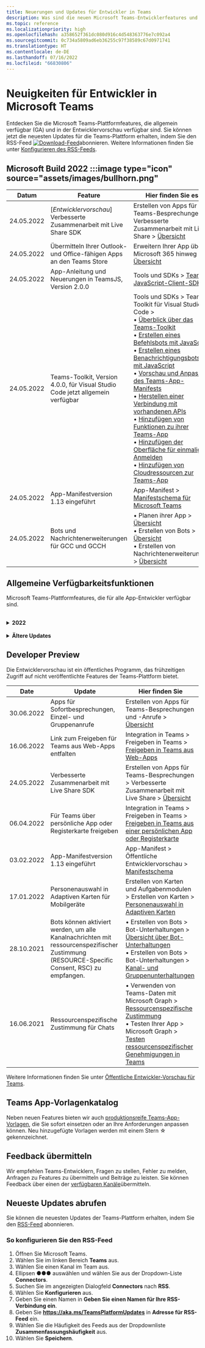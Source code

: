 ```yaml
---
title: Neuerungen und Updates für Entwickler in Teams
description: Was sind die neuen Microsoft Teams-Entwicklerfeatures und Updates für vorhandene Features.
ms.topic: reference
ms.localizationpriority: high
ms.openlocfilehash: a358652f361dc080d916c4d548363776e7c092a4
ms.sourcegitcommit: 0c734a5809ad6eb36255c97f38589c67d0971741
ms.translationtype: HT
ms.contentlocale: de-DE
ms.lasthandoff: 07/16/2022
ms.locfileid: "66830806"
---
```

# <a name="whats-new-for-developers-in-microsoft-teams"></a>Neuigkeiten für Entwickler in Microsoft Teams

Entdecken Sie die Microsoft Teams-Plattformfeatures, die allgemein verfügbar (GA) und in der Entwicklervorschau verfügbar sind. Sie können jetzt die neuesten Updates für die Teams-Plattform erhalten, indem Sie den RSS-Feed [![Download-Feed](~/assets/images/RSSfeeds.png)](https://aka.ms/TeamsPlatformUpdates)abonnieren. Weitere Informationen finden Sie unter [Konfigurieren des RSS-Feeds](#get-latest-updates).

## <a name="microsoft-build-2022-image-typeicon-sourceassetsimagesbullhornpng"></a>Microsoft Build 2022 :::image type="icon" source="assets/images/bullhorn.png"

| Datum | Feature | Hier finden Sie es |
| --- | --- | --- |
| 24.05.2022| [*Entwicklervorschau*] <br> Verbesserte Zusammenarbeit mit Live Share SDK |  Erstellen von Apps für Teams-Besprechungen > Verbesserte Zusammenarbeit mit Live Share > [Übersicht](apps-in-teams-meetings/teams-live-share-overview.md) |
|24.05.2022| Übermitteln Ihrer Outlook- und Office-fähigen Apps an den Teams Store | Erweitern Ihrer App über Microsoft 365 hinweg > [Übersicht](m365-apps/overview.md) |
|24.05.2022| App-Anleitung und Neuerungen in TeamsJS, Version 2.0.0| Tools und SDKs > [Teams JavaScript-Client-SDK](tabs/how-to/using-teams-client-sdk.md)  |
| 24.05.2022 | Teams-Toolkit, Version 4.0.0, für Visual Studio Code jetzt allgemein verfügbar | Tools und SDKs > Teams-Toolkit für Visual Studio Code > <br> • [Überblick über das Teams-Toolkit](toolkit/teams-toolkit-fundamentals.md) <br> • [Erstellen eines Befehlsbots mit JavaScript](toolkit/add-capability.md) <br> • [Erstellen eines Benachrichtigungsbots mit JavaScript](toolkit/add-capability.md) <br> • [Vorschau und Anpassen des Teams-App-Manifests](toolkit/TeamsFx-preview-and-customize-app-manifest.md) <br> • [Herstellen einer Verbindung mit vorhandenen APIs](toolkit/add-API-connection.md) <br> • [Hinzufügen von Funktionen zu ihrer Teams-App](toolkit/add-capability.md) <br> • [Hinzufügen der Oberfläche für einmaliges Anmelden](toolkit/add-single-sign-on.md) <br> • [Hinzufügen von Cloudressourcen zur Teams-App](toolkit/add-resource.md) |
| 24.05.2022 | App-Manifestversion 1.13 eingeführt | App-Manifest > [Manifestschema für Microsoft Teams](resources/schema/manifest-schema.md) |
| 24.05.2022 | Bots und Nachrichtenerweiterungen für GCC und GCCH | • Planen ihrer App > [Übersicht](concepts/app-fundamentals-overview.md#government-community-cloud) </br> • Erstellen von Bots > [Übersicht](bots/what-are-bots.md) </br> • Erstellen von Nachrichtenerweiterungen > [Übersicht](messaging-extensions/what-are-messaging-extensions.md) |

<!--
## Latest updates ![bullhorn icon](~/assets/images/bullhorn.png)

| Date | Update | Find here |
| --- | --- | --- |
|05/24/2022|Live Share SDK|  Build apps for Teams meetings > Enhanced collaboration with Live Share > [Overview](apps-in-teams-meetings/teams-live-share-overview.md) |
|05/24/2022| Submit your Outlook- and Office-enabled apps to the Teams store | Extend your app across Microsoft 365 > [Overview](m365-apps/overview.md) |
|05/24/2022| App guidance and what's new in TeamsJS version 2.0.0| Tools and SDKs > [Teams JavaScript client SDK](tabs/how-to/using-teams-client-sdk.md)  |
|05/19/2022|Bots and Message extensions in GCC and GCCH| • Plan your app > [Overview](concepts/app-fundamentals-overview.md#government-community-cloud) </br> • Build bots > [Overview](bots/what-are-bots.md) </br> • Build message extensions > [Overview](messaging-extensions/what-are-messaging-extensions.md) |
-->

## <a name="ga-features"></a>Allgemeine Verfügbarkeitsfunktionen

Microsoft Teams-Plattformfeatures, die für alle App-Entwickler verfügbar sind.

<br>

<details>
<summary><b>2022</b></summary>

| **Date** | **Update** | **Hier finden Sie** |
| -------- | --------- | ----------------|
| 08.07.2022| Updates zum Senden der Kanal-ID an Bots, die vom Benutzer während der App-Installation über Konversations- und Installationsupdateereignisse ausgewählt wurde |  Bots erstellen > Bot-Konversationen > Konversationsereignisse in Ihrem Teams-Bot > [Konversationsereignisse in Ihrem Teams-Bot](bots/how-to/conversations/subscribe-to-conversation-events.md) |
| 16.06.2022 | Aktualisierte Medienfunktionen zur Unterstützung von Desktop und Mobilgeräten| Integrieren von Gerätefunktionen > [Integrieren von Medienfunktionen](concepts/device-capabilities/media-capabilities.md)|
| 06/08/2022 | Optionales Kartenfeedback für Erfolgsmeldungen| Bots erstellen > Bot-Unterhaltungen >[Nachrichten in Bot-Unterhaltungen](~/bots/how-to/conversations/conversation-messages.md#form-completion-feedback)|
| 03.06.2022 | Das Modul „Authentifizierung hinzufügen“ zum Aktivieren von SSO für die Registerkarten-App mit neuer Struktur und neuen Prozeduren wurde aktualisiert. | Authentifizierung hinzufügen > Registerkarten > [Aktivieren von Single Sign-On in einer Registerkarten-App](tabs/how-to/authentication/tab-sso-overview.md) |
| 24.05.2022 | Weitere Tipps für eine schnelle Genehmigung zum Veröffentlichen Ihrer App in Verbindung mit einem SaaS-Angebot | Veröffentlichen im Teams Store > Übersicht > [Weitere Tipps für eine schnelle Genehmigung zum Veröffentlichen Ihrer App in Verbindung mit einem SaaS-Angebot](~/concepts/deploy-and-publish/appsource/publish.md#additional-tips-for-rapid-approval-to-publish-your-app-linked-to-a-saas-offer) |
| 24.05.2022 | Übermitteln Ihrer Outlook- und Office-fähigen Apps an den Teams Store | Erweitern Ihrer App über Microsoft 365 hinweg > [Übersicht](m365-apps/overview.md) |
| 24.05.2022 | App-Anleitung und Neuerungen in TeamsJS, Version 2.0.0| Tools und SDKs > [Teams JavaScript-Client-SDK](tabs/how-to/using-teams-client-sdk.md)  |
| 24.05.2022 | Teams-Toolkit, Version 4.0.0, für Visual Studio Code jetzt allgemein verfügbar | Tools und SDKs > Teams-Toolkit für Visual Studio Code > <br> • [Überblick über das Teams-Toolkit](toolkit/teams-toolkit-fundamentals.md) <br> • [Erstellen eines Befehlsbots mit JavaScript](toolkit/add-capability.md) <br> • [Erstellen eines Benachrichtigungsbots mit JavaScript](toolkit/add-capability.md) <br> • [Vorschau und Anpassen des Teams-App-Manifests](toolkit/TeamsFx-preview-and-customize-app-manifest.md) <br> • [Herstellen einer Verbindung mit vorhandenen APIs](toolkit/add-API-connection.md) <br> • [Hinzufügen von Funktionen zu ihrer Teams-App](toolkit/add-capability.md) <br> • [Hinzufügen der Oberfläche für einmaliges Anmelden](toolkit/add-single-sign-on.md) <br> • [Hinzufügen von Cloudressourcen zur Teams-App](toolkit/add-resource.md) |
| 24.05.2022 | App-Manifestversion 1.13 eingeführt | App-Manifest > [Manifestschema für Microsoft Teams](resources/schema/manifest-schema.md) |
| 24.05.2022|Bots und Nachrichtenerweiterungen für GCC und GCCH| • Planen ihrer App > [Übersicht](concepts/app-fundamentals-overview.md#government-community-cloud) </br> • Erstellen von Bots > [Übersicht](bots/what-are-bots.md) </br> • Erstellen von Nachrichtenerweiterungen > [Übersicht](messaging-extensions/what-are-messaging-extensions.md) |
|26.04.2022|Deinstallationsverhalten für eine persönliche App mit Bot | Erstellen von Bots > Bot-Unterhaltungen > [Verhaltensaktualisierungen in persönlichen Apps mit Bots deinstallieren](bots/how-to/conversations/subscribe-to-conversation-events.md#uninstall-behavior-for-personal-app-with-bot)|
| 22.04.2022 | Testvorschau für monetarisierte Apps | Monetarisieren Ihrer App > [Testvorschau für monetarisierte Apps](concepts/deploy-and-publish/appsource/prepare/test-preview-for-monetized-apps.md)
| 22.04.2022 | In-App-Kaufablauf für die Monetarisierung von Apps | Monetarisieren Ihrer App > [In-App-Käufe](concepts/deploy-and-publish/appsource/prepare/in-app-purchase-flow.md)
| 28.04.2022 | Häufige Gründe für App-Überprüfungsfehler | Verteilen Ihrer App > Veröffentlichen im Teams Store > [Häufige Gründe für Fehler bei der App-Überprüfung](concepts/deploy-and-publish/appsource/common-reasons-for-app-validation-failure.md)|
| 20.04.2022 |  Einrichten von CI/CD-Pipelines | Tools und SDKs > Teams Toolkit für Visual Studio Code > [Einrichten von CI/CD-Pipelines](toolkit/use-CICD-template.md)|
| 19.04.2022 | Hochladen Ihrer App in Microsoft Teams | Verteilen Ihrer App > [Hochladen Ihrer App](concepts/deploy-and-publish/apps-upload.md)|
| 01.04.2022 | Schritt-für-Schritt-Anleitung für die Erstellung von Teams-Unterhaltungs-Bots eingeführt| Erstellen von Bots > Bot-Unterhaltungen > Kanal- und Gruppenunterhaltungen > [Schrittweise Anleitung zum Erstellen von Teams Unterhaltungs-Bots](sbs-teams-conversation-bot.yml) |
| 30.03.2022 | Das Modul „Erste Schritte mit der Blazor-App mithilfe von Registerkarten und Bots“ wurde aktualisiert|  Erste Schritte > [Erstellen Ihrer ersten App mit Blazor](sbs-gs-blazorupdate.yml)|
|30.03.2022|Geräteberechtigungen für den Browser | Integrieren der Gerätefunktionen > [Geräteberechtigungen für den Browser](concepts/device-capabilities/browser-device-permissions.md) |
| 29.03.2022 |Integration der Personenauswahl | Integrieren in Teams > [Integrieren der Personenauswahl](concepts/device-capabilities/people-picker-capability.md)
| 23.03.2022 | Schritt-für-Schritt-Anleitung zum Entfalten von Links in Teams mithilfe des Bots wurde eingeführt | Nachrichtenerweiterungen erstellen > Linkentfaltung hinzufügen > [Links in Teams mit Bot entfalten](sbs-botbuilder-linkunfurling.yml)|  
| 22.03.2022 | Informationen zum Debugprozess hinzugefügt| • Tools und SDKs> Teams Toolkit für Visual Studio Code > [Lokales Debuggen Ihrer Teams-App](toolkit/debug-local.md) </br> • Tools und SDKs> Teams Toolkit für Visual Studio Code > [Debug-Hintergrundprozess](toolkit/debug-background-process.md)|
| 14.03.2022 | Schritt-für-Schritt-Anleitung zum Erstellen und Testen eines Connectors in Microsoft Teams wurde eingeführt | Erstellen von Webhooks und Connectors > Erstellen von Office 365-Connectors > [Erstellen von Teams-Connectors](sbs-teams-connectors.yml)|
| 10.03.2022 | Informationen zu Moodle LMS und Microsoft 365-Plug-Ins hinzugefügt | Integrieren mit Teams > Moodle LMS >[ Moodle Lernmanagementsystem](resources/moodle-overview.md)|  
| 03.03.2022 | So fügen Sie die Authentifizierung mithilfe eines externen OAuth-Anbieters hinzu.| Authentifizierung hinzufügen > Registerkarten > [Verwenden externer OAuth-Anbieter](tabs/how-to/authentication/auth-oauth-provider.md) |
| 25.02.2022 | Schrittweise Anleitung zum Aufrufen von Aufgabenmodulen in Teams eingeführt| Erstellen von Karten und Aufgabenmodulen > Erstellen von Aufgabenmodulen > Verwenden von Aufgabenmodulen aus Bots > [Aufrufen des Aufgabenmoduls von Teams](sbs-botbuilder-taskmodule.yml)|
| 24.02.2022| Schrittweise Anleitung zum Erstellen einer aktionsbasierten Nachrichtenerweiterung eingeführt | Nachrichtenerweiterungen erstellen > Aktionsbefehle > Aktionsbefehle definieren > [Aktionsbasierte Nachrichtenerweiterung erstellen](sbs-meetingextension-action.yml)|
| 24.02.2022 | Schrittweise Anleitung zum Erstellen einer suchbasierten Nachrichtenerweiterung eingeführt | Erstellen von Nachrichtenerweiterungen > Suchbefehle > Definieren von Suchbefehlen > [Erstellen einer suchbasierten Nachrichtenerweiterung](sbs-messagingextension-searchcommand.yml)|
| 24.02.2022 | Schrittweise Anleitung zum Erstellen ausgehender Webhooks eingeführt | Erstellen von Webhooks und Connectors > Erstellen ausgehender Webhooks > [Erstellen ausgehender Webhooks](sbs-outgoing-webhooks.yml)|
| 23.02.2022 |Bewertungsparameter für Microsoft Teams-Store| Vermarkten Ihrer App > Veröffentlichen im Teams Store > [Bewertungsparameter für Microsoft Teams Store](concepts/deploy-and-publish/appsource/post-publish/teams-store-ranking-parameters.md)|
| 18.02.2022 | Ein umfangreiches Glossar für die Microsoft Teams-Entwicklerdokumentation wurde eingeführt, damit Sie die Definition eines Begriffs schnell finden können. | [Glossar](~/get-started/glossary.md) |
| 18.02.2022 | Aktualisierung des Übersichtsmoduls für die Zuordnung der Teams-App zu den Unternehmenszielen, der Benutzergeschichte und der Erkundung der Funktionen der Teams-App | [Übersicht > Passende Teams-App](overview.md) |
| 18.02.2022 | Das Modul „App-Grundlagen“ wurde aktualisiert, um Ihre App so zu planen, dass sie die Zuordnung von Anwendungsfällen zu Teams-Features und eine Checkliste für die App-Planung enthält. | [Planen ihrer App > Übersicht](~/concepts/app-fundamentals-overview.md) |
| 17.02.2022 | Was ist zu erwarten, nachdem Sie Ihre App eingereicht haben?| Verteilen Ihrer App > Im Teams-Store veröffentlichen > [Übersicht](concepts/deploy-and-publish/appsource/publish.md) |
| 15.02.2022 | Schritt-für-Schritt-Anleitung zum Hochladen von Dateien zu Teams aus einem Bot eingeführt | Erstellen von Bots > Senden und Empfangen von Dateien > [Schritt-für-Schritt-Anleitung zum Hochladen von Dateien zu Teams aus einem Bot](sbs-file-handling-in-bot.yml) |
| 11.02.2022 | Freigegebenes Besprechungsfreigabefenster| • Erstellen von Apps für Teams-Besprechungen > [Freigegebene Besprechungsbühne](apps-in-teams-meetings/enable-and-configure-your-app-for-teams-meetings.md#shared-meeting-stage) </br> • Erstellen von Apps für Teams-Besprechungen > [API-Referenzen für Besprechungs-Apps](apps-in-teams-meetings/API-references.md) </br> • App-Manifest > Öffentliche Entwickler-Vorschau > [Manifest-Schema für die Entwickler-Vorschau](resources/schema/manifest-schema-dev-preview.md)|
| 08.02.2022 | Schritt-für-Schritt-Anleitung für die Erstellung eines Anruf- und Besprechungsbots eingeführt| Bots erstellen > Anruf- und Besprechungsbots > Registrieren von Anruf- und Besprechungsbots > [Schrittweise Anleitung zum Erstellen eines Anruf- und Besprechungsbots](sbs-calling-and-meeting.yml) |
| 02.02.2022 | App-Manifestversion 1.12 eingeführt | App-Manifest > [App-Manifestschema](resources/schema/manifest-schema.md) |
| 25.01.2022 | API zum Senden von Beschriftungen in Echtzeit | Erstellen von Apps für Teams-Besprechungen > API-Referenzen für Besprechungs-Apps> [API-Referenzen für Besprechungs-Apps](apps-in-teams-meetings/API-references.md#send-real-time-captions-api)|
| 19.01.2022 | Rückmeldung zum Ausfüllen von Formularen mit adaptiven Karten | Erstellen von Bots > Bot-Unterhaltungen > Nachrichten in Bot-Unterhaltungen > [Feedback zum Ausfüllen von Formularen](bots/how-to/conversations/conversation-messages.md#form-completion-feedback)|
| 17.01.2022 | Personenauswahl in adaptiven Karten für Desktop | Erstellen von Karten und Aufgabenmodulen > Erstellen von Karten > [Personenauswahl in Adaptiven Karten](task-modules-and-cards/cards/people-picker.md)|

</details>

<br>

<details>
<summary><b>Ältere Updates</b></summary>
<br>
Informieren Sie sich über Updates aus den vorherigen GA-Versionen, die hier aufgeführt sind.
<br><br>

<details>
<summary><b>2021</b></summary>

| **Date** | **Update** | **Hier finden Sie** |
| -------- | --------- | ----------------|
|24.12.2021| Schrittweise Anleitung zum Erteilen von Berechtigungen für Registerkartengeräte eingeführt | App-Grundlagen > Gerätefunktionen > [Schritt-für-Schritt-Anleitung zum Erteilen von Berechtigungen für Registerkartengeräte](sbs-tab-device-permissions.yml) |
|23.12.2021| Schritt-für-Schritt-Anleitung für die Erstellung von Registerkarten mit adaptiven Karten eingeführt| Hinzufügen von Authentifizierung > Registerkarten > Verwenden der SSO-Authentifizierung > [Schritt-für-Schritt-Anleitung zum Erstellen von Registerkarten mit adaptiven Karten](sbs-tab-with-adaptive-cards.yml) |
|21.12.2021 | Die „Erste Schritte“-Module für JavaScript, C# und Node.js für Teams-Toolkit 3.0.0 wurden aktualisiert | • Erste Schritte > [Erstellen Ihrer ersten App mit JavaScript](sbs-gs-javascript.yml) <br> • Erste Schritte > [Erstellen Ihrer ersten App mit C# oder .NET](sbs-gs-csharp.yml) <br> • Erste Schritte> [Erstellen Ihrer ersten App mit Node.js](sbs-gs-nodejs.yml) |
|20.12.2021| Schrittweise Anleitung für Registerkarten und Nachrichtenerweiterungen mit einmaligem Anmelden (Single Sign-On, SSO) eingeführt | Hinzufügen von Authentifizierung > Registerkarten > Verwenden der SSO-Authentifizierung > [Schrittweise Anleitung mit SSO für Registerkarten und Nachrichtenerweiterungen](sbs-tabs-and-messaging-extensions-with-SSO.yml)|
|20.12.2021| Schrittweise Anleitung zum Erstellen einer Besprechungsinhaltsblase eingeführt | Apps für Teams-Meetings erstellen > Apps für Meetings aktivieren und konfigurieren > [Schritt-für-Schritt-Anleitung zum Erstellen von Meeting-Inhaltsblasen](sbs-meeting-content-bubble.yml) |
|09.12.2021| Schritt-für-Schritt-Anleitung zur Bühnenansicht der Besprechung eingeführt | Erstellen von Apps für Teams-Besprechungen > Aktivieren und Konfigurieren von Apps für Besprechungen > [Schritt-für-Schritt-Anleitung zum Erstellen von Meeting-Phasenansichten](sbs-meetings-stage-view.yml)|
|13.12.2021 | Richtlinien für mit dem SaaS-Angebot verknüpfte App eingeführt | Vermarkten Ihrer App > Veröffentlichen Sie sie im Teams Store > Prüfen Sie die Richtlinien zur Store-Validierung > [Richtlinien für Apps, die mit einem SaaS-Angebot verknüpft sind](concepts/deploy-and-publish/appsource/prepare/teams-store-validation-guidelines.md#apps-linked-to-saas-offer)|
|09.12.2021| Schrittweise Anleitung zum Erstellen eines Besprechungs-Sidepanels eingeführt | Erstellen von Apps für Teams-Besprechungen > Aktivieren und Konfigurieren von Apps für Besprechungen > [Schritt-für-Schritt-Anleitung zum Erstellen von Besprechungs-Sidepanels in Teams](sbs-meetings-sidepanel.yml)|
|01.12.2021 | Neues Store-Symbol eingeführt. | • Entwerfen Sie Ihre App > App-Funktionen > [Entwerfen Ihrer persönlichen App für Microsoft Teams](concepts/design/personal-apps.md)</br> • Entwerfen Sie Ihre App > UI-Komponenten > [Entwerfen Ihrer Microsoft Teams-App mit erweiterten UI-Komponenten](concepts/design/design-teams-app-advanced-ui-components.md) |
|24.11.2021| Schritt-für-Schritt-Anleitung zum Generieren von Besprechungstoken eingeführt | Apps für Teams-Meetings erstellen > Apps für Meetings aktivieren und konfigurieren > [Schritt-für-Schritt-Anleitung zum Erstellen von Meeting-Token in Teams](sbs-meeting-token-generator.yml)|
|17.11.2021| Richtlinien zur Überprüfung des Microsoft Teams-Stores aktualisiert|[Richtlinien für die Store-Validierung](~/concepts/deploy-and-publish/appsource/prepare/teams-store-validation-guidelines.md)|
|17.11.2021| Statische und dynamische Typeahead-Suche für Desktop- und mobile Benutzer | • Erstellen von Karten und Aufgabenmodulen > Erstellen von Karten > [Vorausschauende Suche in adaptiven Karten](task-modules-and-cards/cards/dynamic-search.md) </br> • Karten und Aufgabenmodule erstellen > Karten erstellen > Übersicht > [Vorausschauende Suche in adaptiven Karten](task-modules-and-cards/what-are-cards.md#type-ahead-search-in-adaptive-cards) </br> • Erstellen von Karten und Aufgabenmodulen > Übersicht > [Karten und Aufgabenmodule](task-modules-and-cards/cards-and-task-modules.md)|
|13.11.2021| Bots können aktiviert werden, um alle Kanalnachrichten mit ressourcenspezifischer Zustimmung (RESOURCE-Specific Consent, RSC) zu empfangen. | • Erstellen von Bots > Bot-Unterhaltungen > Nachrichten in Bot-Unterhaltungen > [Empfangen aller Kanalnachrichten mit RSC](~/bots/how-to/conversations/channel-messages-with-rsc.md) </br> • Erstellen von Bots > Bot-Unterhaltungen > [Übersicht über Bot-Unterhaltungen](~/bots/how-to/conversations/conversation-basics.md) </br> • Erstellen von Bots > Bot-Unterhaltungen > [Kanal- und Gruppenunterhaltungen](~/bots/how-to/conversations/channel-and-group-conversations.md) |
|28.10.2021| Monetarisieren Ihrer Teams-App mit einem transaktionsfähigen SaaS-Angebot | Vermarkten Ihrer App > Veröffentlichen im Teams Store > [Hinzufügen eines SaaS-Angebots in Ihrer Teams-App](~/concepts/deploy-and-publish/appsource/prepare/include-saas-offer.md) |
|25.10.2021| Aktualisiertes Modul „Erste Schritte“ für die Microsoft Teams-Entwicklerdokumentation mit neuer Struktur und neuen Verfahren in einer schrittweisen Anleitung | Erste Schritte > [Starten Sie mit Ihrer ersten Teams-App](get-started/get-started-overview.md) |
|20.10.2021| Die Besprechungsbühne ist jetzt allgemein verfügbar | Erstellen von Apps für Teams-Besprechungen > [Aktivieren und Konfigurieren Ihrer Apps für Teams-Besprechungen](apps-in-teams-meetings/enable-and-configure-your-app-for-teams-meetings.md) |
|20.10.2021| Besprechungsdetails-API und Teams-Besprechungsereignisse in Echtzeit | Erstellen von Apps für Teams-Besprechungen > [Laden der API zum Abrufen von Besprechungsdetails](apps-in-teams-meetings/API-references.md#get-meeting-details-api) |
|18.10.2021| Registerkartenlink entfalten und Bühnenansicht | Erstellen von Registerkarten > [Registerkartenlink aufklappen und Phasenansicht](tabs/tabs-link-unfurling.md) |
|08.10.2021| Neue Best Practices für die Gestaltung Adaptiver Karten | Entwerfen Ihrer App > UI-Komponenten > [Entwerfen von adaptiven Karten für Ihre Teams-App](task-modules-and-cards/cards/design-effective-cards.md) |
|05.10.2021| Teams-App ausblenden, bis der Administrator das Anzeigen der App zulässt | Entwerfen Ihrer App > [Teams-App ausblenden, bis der Administrator sie genehmigt](concepts/design/enable-app-customization.md#hide-teams-app-until-admin-approves) |
|05.10.2021| Planen Sie Ihre Apps für Teams-Mobilgeräte | App-Grundlagen > [Planen interaktiver Registerkarten für Teams Mobile](concepts/design/plan-responsive-tabs-for-teams-mobile.md) |
|04.10.2021| Neues Entwicklerportal für Teams für die Verwaltung Ihrer Teams-Apps eingeführt | Tools und SDK > [Entwicklerportal für Teams](concepts/build-and-test/teams-developer-portal.md) |
|21.09.2021|Teams unterstützt die Azure AD-Objekt-ID und den UPN in Benutzernennungen für Bots und eingehende Webhooks. | • Erstellen von Karten und Aufgabenmodulen > Erstellen von Karten > [Azure AD-Objekt-ID und UPN in Benutzernennung](task-modules-and-cards/what-are-cards.md#support-for-azure-ad-object-id-and-upn-in-user-mention) </br> • Erstellen von Karten und Aufgabenmodulen > Erstellen von Karten > [Karten – Übersicht](task-modules-and-cards/cards/cards-format.md#format-cards-with-markdown) |
|16.08.2021| Unterstützung für die Eingabeüberprüfung für Adaptive Karten (v1.3 für alle Funktionen) und Universelle Aktionen (v1.4 für vom Bot gesendete Karten) | • Adaptive Karten > Autorenkarten > [Eingabeüberprüfung](/adaptive-cards/authoring-cards/input-validation)</br> • Erstellen von Karten und Aufgabenmodulen > Erstellen von Karten > Universelle Aktionen für adaptive Karten > [Universelle Aktionen für Adaptive Karten v1.4](task-modules-and-cards/cards/universal-actions-for-adaptive-cards/overview.md) |
|30.08.2021| Die Funktion für benutzerdefinierte Together-Modus-Szenen fasst die Teilnehmer zu einer einzigen virtuellen Szene zusammen und platziert ihre Videostreams auf vorher festgelegte Plätze. | Erstellen von Apps für Teams-Besprechungen > [Szenen im benutzerdefinierten Zusammen-Modus](~/apps-in-teams-meetings/teams-together-mode.md) |
|25.08.2021| Schritt-für-Schritt-Anleitung für die Erstellung eines Teams-Bots mit Single Sign-On (SSO) eingeführt | Hinzufügen der Authentifizierung > Bots > [Schrittweise Anleitung zum Erstellen eines Teams-Bots mit SSO](sbs-bots-with-sso.yml) |
|19.08.2021| Aktualisierungsereignis für die Installation, das empfangen wird, wenn Sie einen Bot in einem Unterhaltungsthread installieren. | Erstellen von Bots > Bot-Unterhaltungen > [Ereignis Installations-Update](bots/how-to/conversations/subscribe-to-conversation-events.md#installation-update-event) |
|12.08.2021|Erstellen von Registerkarten mit adaptiven Karten| Erstellen von Registerkarten > [Registerkarten mit Adaptiven Karten erstellen](tabs/how-to/build-adaptive-card-tabs.md) |
|04.08.2021|Registerkarten haben keine Ränder mehr, die ihre Erfahrungen umgeben. | Registerkarten erstellen > [Entfernen von Registerkartenrändern](resources/removing-tab-margins.md) |
|08.07.2021|Teams Mobile bietet Unterstützung für Apps in Meetings. | Erstellen von Apps für Teams-Besprechungen > [Erweiterbarkeit von Besprechungs-Apps](apps-in-teams-meetings/meeting-app-extensibility.md) |
|28.06.2021|Integration der Personenauswahlfunktion | Integrieren in Teams > [Integrieren der Personenauswahl-Funktion](concepts/device-capabilities/people-picker-capability.md) |  
|25.06.2021| Schrittweise Anleitung zum Senden proaktiver Nachrichten eingeführt | Erstellen von Bots > Bot-Unterhaltung > Proaktive Nachrichten > [Schrittweise Anleitung zum Senden proaktiver Nachrichten](sbs-send-proactive.yml) |
|09.06.2021| Bühnenansicht für Bilder in adaptiven Karten mit `allowExpand`-Attribut | Erstellen von Karten und Aufgabenmodulen > Erstellen von Karten > [Phasenansicht für Bilder in Adaptiven Karten](task-modules-and-cards/cards/cards-format.md#stage-view-for-images-in-adaptive-cards) |
|31.05.2021| Registerkarten für Unterhaltungen | Erstellen von Registerkarten > [Starten und Fortsetzen von Unterhaltungen zu Inhalten in Ihren Registerkarten](~/tabs/how-to/conversational-tabs.md) |
|24.05.2021| Aktualisierte Richtlinien für den Entwurf von Teams-Apps mit mobilen Mustern | Entwerfen Ihrer App > [Entwerfen Ihrer Teams-App](~/concepts/design/design-teams-app-overview.md) |
|13.05.2021| Informationen zu mConnect und Skooler wurden hinzugefügt | Integrieren mit Teams > Moodle LMS >[ Moodle Lernmanagementsystem](resources/moodle-overview.md)|
|10.05.2021| App-Manifest v1.10 wurde veröffentlicht | App-Manifest > [Manifest-Schema](resources/schema/manifest-schema.md) |
|10.05.2021| Neue App-Anpassungsfunktion | Entwerfen Sie Ihre App > [Ermöglichen Sie Organisationen, Ihre App anzupassen](concepts/design/enable-app-customization.md) |
|07.05.2021| Deep-Links für Audio- und Videoanrufe im Chat. | Integration in Teams > [Deep-Links](concepts/build-and-test/deep-links.md#navigate-to-an-audio-or-audio-video-call) |
|30.04.2021|Neue Anleitung zum Veröffentlichen von Apps im Teams-Store | • Veröffentlichen im Teams Store > [Veröffentlichen Ihrer App im Teams Store](concepts/deploy-and-publish/appsource/publish.md)</br> • Veröffentlichen im Teams Store > [Richtlinien zur Überprüfung des Teams-Shops](concepts/deploy-and-publish/appsource/prepare/teams-store-validation-guidelines.md) |
|29.04.2021 | Unterstützung für universelle Aktionen für adaptive Karten v1.4. | Erstellung von Karten und Aufgabenmodul > Erstellen von Karten > Universelle Aktionen für Adaptive Karten > [Universelle Aktionen für Adaptive Karten](task-modules-and-cards/cards/universal-actions-for-adaptive-cards/overview.md) |
|29.04.2021 | Benutzerspezifische Ansichten | Erstellung von Karten und Aufgabenmodulen > Erstellen von Karten > Universelle Aktionen für Adaptive Karten > [Benutzerspezifische Ansichten](task-modules-and-cards/cards/universal-actions-for-adaptive-cards/User-Specific-Views.md) |
|29.04.2021 | Sequenzielle Workflows | Erstellen von Karten und Aufgabenmodulen > Erstellen von Karten > Universelle Aktionen für Adaptive Karten > [Sequenzielle Workflows](task-modules-and-cards/cards/universal-actions-for-adaptive-cards/Sequential-Workflows.md) |
|29.04.2021 | Aktuelle Karten | Erstellen von Karten und Aufgabenmodulen > Erstellen von Karten > Universelle Aktionen für Adaptive Karten > [Aktuelle Karten](task-modules-and-cards/cards/universal-actions-for-adaptive-cards/Up-To-Date-Views.md) |
|08.04.2021| App-Anpassungsfunktion | • Entwerfen Ihrer Apps > [Übersicht über die Teams-App entwerfen](concepts/design/enable-app-customization.md)</br> • Tools und SDKs > [Entwicklerportal](concepts/build-and-test/teams-developer-portal.md) </br> • App-Manifest > Public Developer Preview > [Manifest-Schema](resources/schema/manifest-schema-dev-preview.md) |
|18.03.2021| Hinweis: Aktualisieren Sie auf Version 4.10 oder höher des Bot Framework SDK, da wir mit der Einstellung von`TeamsInfo.getMembers` und`TeamsInfo.GetMembersAsync` begonnen haben. | Erstellen von Bots > [Bot-API-Änderungen für Team-/Chatmitglieder](resources/team-chat-member-api-changes.md) |
|05.03.2021|Standardinstallationsbereich und Gruppenfunktion | Vermarkten Ihrer App > [Standard-Installationsbereich und Gruppenfunktion](concepts/deploy-and-publish/add-default-install-scope.md) |
|05.03.2021|Neuanordnen persönlicher App-Registerkarten | Erstellen von Registerkarten > [Neuanordnen der Registerkarte „Chat“ in persönlichen Apps](tabs/how-to/create-personal-tab.md#reorder-static-personal-tabs) |
|04.03.2021|Maskieren von Information in adaptiven Karten | Erstellen von Karten und Aufgabenmodulen > Erstellen von Karten > [Information ausblenden in Adaptiven Karten](task-modules-and-cards/cards/cards-format.md#information-masking-in-adaptive-cards) |
|19.02.2021|Standortfunktionen hinzugefügt. <br/> Informationen zu Standortfunktionen werden in den Dateien für die Übersicht der Gerätefunktionen, die nativen Geräteberechtigungen, dem Integrieren von Medienfunktionen und den Funktionen für QR- oder Barcode-Scanner hinzugefügt | • App-Grundlagen > Gerätefunktionen > [Übersicht](concepts/device-capabilities/device-capabilities-overview.md) </br> • App-Grundlagen > Gerätefunktionen > [Anfordern von Geräteberechtigungen](concepts/device-capabilities/native-device-permissions.md) </br> • App-Grundlagen > Gerätefunktionen > [Integrieren von Medienfunktionen](concepts/device-capabilities/media-capabilities.md) </br> • App-Grundlagen > Gerätefunktionen > [Integrieren von QR- oder Barcode-Scannerfunktionen](concepts/device-capabilities/qr-barcode-scanner-capability.md) </br> • App-Grundlagen > Gerätefunktionen > [Integrieren von Standortfunktionen](concepts/device-capabilities/location-capability.md) |
|18.02.2021|QR- oder Barcode-Scannerfunktion hinzugefügt. <br/> Die Informationen zu Funktionen der QR- oder Barcode-Scanner werden in den Dateien für die Übersicht der Gerätefunktionen, die nativen Geräteberechtigungen und zum Integrieren von Medienfunktionen hinzugefügt | • App-Grundlagen > Gerätefunktionen > [Übersicht](concepts/device-capabilities/device-capabilities-overview.md) </br> • App-Grundlagen > Gerätefunktionen > [Anfordern von Geräteberechtigungen](concepts/device-capabilities/native-device-permissions.md) </br> • App-Grundlagen > Gerätefunktionen > [Integrieren von Medienfunktionen](concepts/device-capabilities/media-capabilities.md) </br> • App-Grundlagen > Gerätefunktionen > [Integrieren von QR- oder Barcode-Scannerfunktionen](concepts/device-capabilities/qr-barcode-scanner-capability.md) |
|09.02.2021|Übersicht über die hinzugefügten Gerätefunktionen. <br/> Die Informationen zur Mikrofonfunktion werden in den Dateien für die nativen Geräteberechtigungen und zum Integrieren von Medienfunktionen hinzugefügt. |• App-Grundlagen > Gerätefunktionen > [Übersicht](concepts/device-capabilities/device-capabilities-overview.md) </br> App-Grundlagen > • Gerätefunktionen > [Anfordern von Geräteberechtigungen](concepts/device-capabilities/native-device-permissions.md) </br> • App-Grundlagen > Gerätefunktionen > [Integrieren von Medienfunktionen](concepts/device-capabilities/media-capabilities.md)|

<br>

</details>

<br>

<details>
<summary><b>2020</b></summary>

| **Date** | **Update** | **Hier finden Sie** |
| -------- | --------- | ------------------ |
|30.11.2020|Integration der Identitätsplattform mit Teams-Toolkit und Visual Studio Code für Registerkarten |[SSO-Authentifizierung mit Teams Toolkit und Visual Studio Code für Registerkarten](toolkit/visual-studio-code-tab-sso.md)|
|16.11.2020|Das Teams App-Manifest wurde auf Version 1.8 aktualisiert.|[Referenz: Manifestschema für Microsoft Teams](resources/schema/manifest-schema.md)|
|10.11.2020|Entwurfsanleitungen für Teams-Bots |[Bot-Entwurfsrichtlinien](bots/design/bots.md)|
|30.09.2020|Das Senden und Empfangen von Dateien mit Bots auf mobilen Geräten wird jetzt unterstützt. |[Senden und Empfangen von Dateien über Ihren Bot](resources/bot-v3/bots-files.md)|
|22.09.2020|Neue Informationen für den Einstieg in die Entwicklung mit Teams |[Erstellen Ihrer ersten Teams App– Übersicht](build-your-first-app/build-first-app-overview.md)|
|18.09.2020|Unterstützung für „In Besprechung“-Teams-Apps (Versionsvorschau) |[Apps in Teams-Besprechungen](apps-in-teams-meetings/teams-apps-in-meetings.md)|
|19.08.2020|Importieren Sie Teams-Nachrichten mit Microsoft Graph |[Plattform-Nachrichten von Drittanbietern mithilfe von Microsoft Graph in Teams importieren](graph-api/import-messages/import-external-messages-to-teams.md)
|12.08.2020 |Die Unterstützung adaptiver Karten in eingehenden Webhooks wurde in „allgemeine Verfügbarkeit“ verschoben |[Senden von adaptiven Karten mithilfe eines eingehenden Webhooks](~/webhooks-and-connectors/how-to/connectors-using.md#send-adaptive-cards-using-an-incoming-webhook) |
|10.08.2020|Erste Schritte beim Erstellen von Teams-Apps mit dem Visual Studio-Toolkit |[Erstellen von Apps mit dem Microsoft Teams Toolkit und Visual Studio Code](toolkit/visual-studio-overview.md) |
|06.08.2020|Unterstützung für die Registerkarten-SSO-Authentifizierung |[Entwickeln einer Microsoft Teams-Registerkarte für einmaliges Anmelden](tabs/how-to/authentication/tab-sso-overview.md) |
|27.07.2020 | Proaktive Graph-Bots und -Nachrichten (Public Preview) |[Aktivieren der proaktiven Botinstallation und des proaktiven Messagings in Teams mit Microsoft Graph](graph-api/proactive-bots-and-messages/graph-proactive-bots-and-messages.md)|
|22.07.2020 |Funktionsupdates für mobile Geräte |[Anfordern von Geräteberechtigungen für Ihre Microsoft Teams-Registerkarte](concepts/device-capabilities/native-device-permissions.md) |
|20.07.2020|Teams App-Überprüfungstool für AppSource-Einreichungen |[Teams App-Überprüfungstool](concepts/deploy-and-publish/appsource/prepare/submission-checklist.md)
|15.07.2020|Erstellen eines virtuellen Assistenten für Teams |[Virtual Assistant für Microsoft Teams](samples/virtual-assistant.md)|
|14.07.2020|Anzeigen der Dokumentation eines nativen Ladeindikators |[Anzeigen eines systemeigenen Ladeindikators](tabs/how-to/create-tab-pages/content-page.md#show-a-native-loading-indicator)
|01.07.2020|Erste Schritte beim Erstellen von Teams-Apps mit dem Visual Studio Code-Toolkit |[Erstellen von Apps mit dem Microsoft Teams Toolkit und Visual Studio Code](toolkit/visual-studio-code-overview.md) |
|01.07.2020|Single Sign-On für Registerkarten – allgemeine Verfügbarkeit für Teams Web- und Desktop-Clients |[Single Sign-On (SSO)](tabs/how-to/authentication/tab-sso-overview.md)|
|05.06.2020| Das Manifestschema wurde auf Version 1.7 aktualisiert.| [Referenz: Manifestschema für Microsoft Teams](resources/schema/manifest-schema.md)|
|18.05.2020|Integrieren von Power Virtual Agents in Teams |[Integrieren eines Power Virtual Agents-Chatbots in Microsoft Teams](bots/how-to/add-power-virtual-agents-bot-to-teams.md)|
|01.04.2020|Integrieren von WFM-Systemen mit dem Schichten-Connector für Teams |[Microsoft Teams verschiebt WFM-Connectors](samples/shifts-wfm-connectors.md)
|24.03.2020 | Unterstützung für das Abrufen eines einzelnen Mitglieds einer Unterhaltung und zusätzliche Unterstützung für das Abrufen von ausgelagerten Mitgliedern hinzugefügt | [Teams-Kontext für Ihren Bot erhalten](~/bots/how-to/get-teams-context.md) |

<br>

</details>

<br>

<details>
  
<summary><b>2019</b></summary>

| **Date** | **Update** | **Hier finden Sie** |
| -------- | --------- | ------------------ |
| 26.12.2019 | Der `replyToId`Parameter in Payloads, die an einen Bot gesendet werden, wird nicht mehr verschlüsselt, sodass Sie diesen Wert verwenden können, um Deeplinks zu diesen Nachrichten zu erstellen. Nachrichten-Payloads enthalten die verschlüsselten Werte im Parameter`legacy.replyToId`.  |
| 05.11.2019 | Einmaliges Anmelden mit dem Teams JavaScript-SDK. | [Einmaliges Anmelden](tabs/how-to/authentication/tab-sso-overview.md) |
| 31.10.2019 | Die Dokumentation zu Konversationsbots und Nachrichtenerweiterungen wurde aktualisiert, um das 4.6 Bot Framework SDK zu berücksichtigen. Die Dokumentation für das v3 SDK ist im Abschnitt „Ressourcen“ verfügbar. | Die gesamte Dokumentation zu Bots und Nachrichtenerweiterungen |
| 31.10.2019 | Neue Dokumentationsstruktur und Überarbeitung wichtiger Artikel. Bitte melden Sie alle toten Links oder 404's, indem Sie ein GitHub-Problem erstellen. | Alle! |
| 13.09.2019 | Der Anforderungsbot wird über die aktionsbasierte Nachrichtenerweiterung installiert. | [Initiieren von Aktionen mit Nachrichtenerweiterungen](resources/messaging-extension-v3/create-extensions.md#request-to-install-your-conversational-bot)
| 28.08.2019 | Unterstützung für private Kanäle auf Registerkarten und Connectors. | [Kontext für Ihre Registerkarte erhalten](tabs/how-to/access-teams-context.md#retrieve-context-in-private-channels) |
| 20.06.2019 | Freigeben einer externen Website von einer externen Website in einem Teams-Kanal. | [Für Teams freigeben](concepts/build-and-test/share-to-teams-overview.md). |
| 25.05.2019 | Antworten sie mit einer Bot-Nachricht aus dem Aufgabenmodul. | [Antworten mit Bot-Nachrichten vom Aufgabenmodul](resources/messaging-extension-v3/create-extensions.md#respond-with-an-adaptive-card-message-sent-from-a-bot) |
| 25.05.2019 | Bots in Gruppenchats. | [Interagieren mit einem Bot im Gruppenchat oder Kanal](~/concepts/bots/bot-conversations/bots-conv-channel.md) |
| 20.05.2019 | Lokalisierung von App-Manifesten. | [App-Lokalisierung](~/publishing/apps-localization.md) |
| 20.05.2019 | Nachrichtenaktionen. | [Nachrichtenaktionen](resources/messaging-extension-v3/create-extensions.md#action-type-message-extensions) |
| 20.05.2019 | Verbreitung von Links (benutzerdefinierte URL-Vorschau). | [Verbreiten von Links](messaging-extensions/how-to/link-unfurling.md)|
| 06.05.2019 | Programm zur Anwendungszertifizierung für Store-Apps. | [Anwendungszertifizierung](~/concepts/deploy-and-publish/appsource/post-publish/overview.md#complete-microsoft-365-certification) |
| 06.05.2019 | App-Vorlagen sind jetzt verfügbar | [App-Vorlagen](~/samples/app-templates.md). |
| 23.04.2019 | Aktionsbasierte Nachrichtenerweiterungen sind jetzt verfügbar. | [Aktionsbasierte Nachrichtenerweiterungen](~/concepts/messaging-extensions/create-extensions.md) |
| 18.02.2019 | Erstellen von Deep-Links zu privatem Chat. | [Deep-Link zu einem Chat](concepts/build-and-test/deep-links.md#navigate-to-a-chat) |
| 23.01.2019 | Anzeigen von SKU- und Lizenztyp-Informationen im Registerkartenkontext. | [Registerkartenkontext](~/concepts/tabs/tabs-context.md) |
|
</details>

<br>

<details>
<summary><b>2018</b></summary>

| **Date** | **Update** | **Hier finden Sie** |
| -------- | --------- | ------------------ |
| 12.11.2018 | Registerkarten im Gruppenchat sind jetzt in der veröffentlichten Version von Teams verfügbar. Im Rahmen dieser Arbeit wurde der Abschnitt „Registerkarten“ aus Gründen der Übersichtlichkeit überarbeitet.| [Konfigurierbare Registerkarten](~/concepts/tabs/tabs-configurable.md) |
| 11.11.2018 | Die ersten Schritte für Node JS und .NET/C# wurden aktualisiert, um App Studio in Teams zu verwenden, und ein neuer Abschnitt zum Hosten von Node-basierten Teams-Apps in Azure wurde hinzugefügt. | [Erste Schritte mit der Microsoft Teams-Plattform mit C#/.NET und App Studio](~/get-started/get-started-dotnet-app-studio.md),  [Erste Schritte auf der Microsoft Teams-Plattform mit Node JS und App Studio](~/get-started/get-started-nodejs-app-studio.md), [Hosten Ihrer Node Teams-App in Azure](~/get-started/get-started-nodejs-in-azure.md)|
| 09.11.2018 | Sie können jetzt Deep-Links zu privaten Chats zwischen Benutzern erstellen. | [Deep-Link zu einem Chat](concepts/build-and-test/deep-links.md#navigate-to-a-chat) |
| 08.11.2018 | SharePoint Framework 1.7 wurde ausgeliefert und mit ihm eine neue Funktion zur Verwendung der Registerkarte Microsoft Teams als SharePoint Framework Webpart. | [Registerkarten in SharePoint](~/concepts/tabs/tabs-in-sharepoint.md) |
| 05.11.2018 | Das **Aufgabenmodul** -Feature wurde veröffentlicht. Ein Aufgabenmodul ermöglicht es Ihnen, modale Popup-Fenster in Ihrer Teams-Anwendung zu erstellen, sowohl von Bots als auch von Registerkarten aus. Innerhalb des Popups können Sie Ihren eigenen benutzerdefinierten HTML-/JavaScript-Code ausführen, ein `<iframe>`-basiertes Widget anzeigen, z. B. ein YouTube- oder Microsoft Stream-Video, oder eine [adaptive Karte](/adaptive-cards/)anzeigen. | [Aufgabenmodul – Übersicht](~/concepts/task-modules/task-modules-overview.md), [Aufgabenmodul auf Registerkarten](~/concepts/task-modules/task-modules-tabs.md),  [Aufgabenmodul in Bots](~/concepts/task-modules/task-modules-bots.md) |
| 05.10.2018 | Formatierungsinformationen für Karten wurden aktualisiert und auf den Desktop-, iOS- und Android-Clients für Teams getestet. | [Karten](~/concepts/cards/cards.md), [Kartenformatierung](~/concepts/cards/cards-format.md) |
| 24.09.2018 | Die APIs für Anrufe und Online-Meetings für Microsoft Graph wurden in die Beta-Phase überführt, und Teams-Apps können jetzt auf vielfältige Weise mit Nutzern über Sprache und Video interagieren. | [Bots für Anrufe und Onlinebesprechungen](~/concepts/calls-and-meetings/registering-calling-bot.md), [Medienkonzepte in Echtzeit](~/concepts/calls-and-meetings/real-time-media-concepts.md), [Registrieren eines Anrufbots](~/concepts/calls-and-meetings/registering-calling-bot.md), [Debuggen und lokale Tests](~/concepts/calls-and-meetings/debugging-local-testing-calling-meeting-bots.md), [von Anwendungen gehostete Medien](~/concepts/calls-and-meetings/requirements-considerations-application-hosted-media-bots.md), [Behandlung eingehender Anrufbenachrichtigungen](~/concepts/calls-and-meetings/call-notifications.md) |
| 11.09.2018 | Registerkartenkonfigurationsseiten sind jetzt deutlich größer. | [Registerkarten-Design](tabs/design/tabs.md) |
| 15.08.2018 | Adaptive Karten werden jetzt in Teams unterstützt.|[Adaptive Kartenaktionen in Teams](task-modules-and-cards/cards/cards-reference.md#adaptive-card) |
| 10.08.2018 | Client-Unterstützung für DevTools.| [DevTools für den Microsoft Teams-Desktop Client](~/resources/dev-preview/developer-preview-tools.md)|
| 08.08.2018 | Nachrichtenerweiterungen unterstützen jetzt mehrere Befehle. | [composeExtensions.commands](~/resources/schema/manifest-schema.md#composeextensionscommands)|
| 07.08.2018 | Die Inline-Konfiguration wird jetzt in Connectors unterstützt. Die Connectors-Dokumentation wurde ebenfalls überarbeitet und aus Gründen der Übersichtlichkeit erweitert.| [Connectors](~/concepts/connectors/connectors.md)|
| 06.08.2018 | Ihr Bot kann jetzt Dateien senden und empfangen. | [Senden und Empfangen von Dateien über Ihren Bot](~/bots/how-to/bots-filesv4.md)|
| 23.07.2018 | Informationen zur erneuten App-Zertifizierung wurden dem Abschnitt „Veröffentlichen“ hinzugefügt. |[Manifest-Berechtigungen](resources/schema/manifest-schema.md#permissions)|
| 16.07.2018 | Der Registerkarten-Konfigurationsseite wurde mehr Speicherplatz zugewiesen. | [Die Registerkarten-Konfigurationsseite ist erheblich größer](tabs/design/tabs.md)|
| 12.07.2018 | Informationen zum Gastzugriff. | [Gastzugriff in Microsoft Teams](/microsoftteams/guest-access#guest-access-overview)|
| 07.06.2018 | Informationen für den Microsoft Teams-Tenant-App-Katalog wurden hinzugefügt. | [Veröffentlichen Ihrer Microsoft Teams-App](~/publishing/apps-publish.md)|
| 29.05.2018 | Adaptive Karten werden in Teams unterstützt. | [Adaptive Kartenaktionen in Teams](task-modules-and-cards/cards/cards-reference.md) |
| 17.04.2018 | replyToID wurde den Nutzdaten für die `Invoke` und `MessageBack` Kartenaktionen hinzugefügt. Dies ist besonders nützlich, wenn Sie die Nachricht aktualisieren müssen, von der die Kartenaktion stammt. | [Kartenaktionen](~/concepts/cards/cards-actions.md)|
| 12.04.2018 | Dieses Thema wurde hinzugefügt, um Änderungen an der Programmierschnittstelle von Teams und an dieser Dokumentation zu verfolgen. | [Neuerungen](~/whats-new.md)|
| 10.04.2018 | Die Authentifizierungs-URLs wurden so geändert, dass sie nun konsequent die Tenant-ID im Pfad verwenden. | [Authentifizierungsfluss für Registerkarten](~/concepts/authentication/auth-flow-tab.md), [Azure AD-Registerkartenauthentifizierung](~/concepts/authentication/auth-tab-AAD.md)|
| 06.04.2018 | Entwurfsrichtlinien für die Verwendung des Befehlsfelds hinzugefügt. |[Befehlsfeld](~/resources/design/framework/command-box.md)|
| 02.04.2018 | Verwenden von Bots zum Senden von Benachrichtigungen für Ihre App. |[Reine Benachrichtigungsbots](~/concepts/bots/bots-notification-only.md)|
| 27.03.2018 | Erweiterte Dokumentation für proaktives Messaging. |[Beginn einer Unterhaltung](./concepts/bots/bot-conversations/bots-conv-proactive.md)|
| 15.03.2018 | Umgestaltete Dokumentation für Karten. |[Karten](~/concepts/cards/cards.md), [Kartenaktionen](~/concepts/cards/cards-actions.md), [Kartenformatierung](~/concepts/cards/cards-format.md), [Kartenreferenz](~/concepts/cards/cards-reference.md)|
| 03.03.2018 | Dokumentation für Teams App Studio hinzugefügt. |[Schnelles Entwickeln von Apps mit Teams App Studio](~/get-started/get-started-app-studio.md) [mithilfe der Steuerelement-Bibliothek in App Studio](~/get-started/app-studio-component-library.md)|
| 27.02.2018 | Beispielcode zum Veranschaulichen der AsTeamsChannelAccounts()-Methode hinzugefügt. |[Kontext für Ihren Bot erhalten](~/concepts/bots/bots-context.md)|
| 05.02.2018 | Themen für die ersten Schritte mit C# hinzugefügt. |[Erste Schritte mit der Microsoft Teams-Plattform mit C#/.NET](./get-started/get-started-dotnet-app-studio.md)|
|
</details>
</details>

## <a name="developer-preview"></a>Developer Preview

Die Entwicklervorschau ist ein öffentliches Programm, das frühzeitigen Zugriff auf nicht veröffentlichte Features der Teams-Plattform bietet.  

| **Date** | **Update** | **Hier finden Sie** |
| -------- | --------- | ------------------ |
| 30.06.2022 | Apps für Sofortbesprechungen, Einzel- und Gruppenanrufe| Erstellen von Apps für Teams-Besprechungen und -Anrufe > [Übersicht](apps-in-teams-meetings/teams-apps-in-meetings.md)|
| 16.06.2022 | Link zum Freigeben für Teams aus Web-Apps entfalten| Integration in Teams > Freigeben in Teams > [Freigeben in Teams aus Web-Apps](concepts/build-and-test/share-to-teams-from-web-apps.md) |
|24.05.2022| Verbesserte Zusammenarbeit mit Live Share SDK | Erstellen von Apps für Teams-Besprechungen > Verbesserte Zusammenarbeit mit Live Share > [Übersicht](apps-in-teams-meetings/teams-live-share-overview.md) |
| 06.04.2022 | Für Teams über persönliche App oder Registerkarte freigeben | Integration in Teams > Freigeben in Teams > [Freigeben in Teams aus einer persönlichen App oder Registerkarte](concepts/build-and-test/share-to-teams-from-personal-app-or-tab.md) |
| 03.02.2022 | App-Manifestversion 1.13 eingeführt | App-Manifest > Öffentliche Entwicklervorschau > [Manifestschema](resources/schema/manifest-schema-dev-preview.md) |
| 17.01.2022 | Personenauswahl in Adaptiven Karten für Mobilgeräte | Erstellen von Karten und Aufgabenmodulen > Erstellen von Karten > [Personenauswahl in Adaptiven Karten](task-modules-and-cards/cards/people-picker.md)|
| 28.10.2021 |Bots können aktiviert werden, um alle Kanalnachrichten mit ressourcenspezifischer Zustimmung (RESOURCE-Specific Consent, RSC) zu empfangen. | • Erstellen von Bots > Bot-Unterhaltungen > [Übersicht über Bot-Unterhaltungen](~/bots/how-to/conversations/conversation-basics.md) </br> • Erstellen von Bots > Bot-Unterhaltungen > [Kanal- und Gruppenunterhaltungen](~/bots/how-to/conversations/channel-and-group-conversations.md) |
| 16.06.2021 | Ressourcenspezifische Zustimmung für Chats | • Verwenden von Teams-Daten mit Microsoft Graph > [Ressourcenspezifische Zustimmung](graph-api/rsc/resource-specific-consent.md) </br> • Testen Ihrer App > Microsoft Graph > [Testen ressourcenspezifischer Genehmigungen in Teams](graph-api/rsc/test-resource-specific-consent.md)|

Weitere Informationen finden Sie unter [Öffentliche Entwickler-Vorschau für Teams](~/resources/dev-preview/developer-preview-intro.md).

## <a name="teams-app-template-catalog"></a>Teams App-Vorlagenkatalog

Neben neuen Features bieten wir auch [produktionsreife Teams-App-Vorlagen](samples/app-templates.md), die Sie sofort einsetzen oder an Ihre Anforderungen anpassen können. Neu hinzugefügte Vorlagen werden mit einem Stern ☆ gekennzeichnet.

## <a name="submit-your-feedback"></a>Feedback übermitteln

Wir empfehlen Teams-Entwicklern, Fragen zu stellen, Fehler zu melden, Anfragen zu Features zu übermitteln und Beiträge zu leisten. Sie können Feedback über einen der [verfügbaren Kanäle](feedback.md)übermitteln.

## <a name="get-latest-updates"></a>Neueste Updates abrufen

Sie können die neuesten Updates der Teams-Plattform erhalten, indem Sie den [RSS-Feed](https://aka.ms/TeamsPlatformUpdates) abonnieren.

### <a name="to-configure-rss-feed"></a>So konfigurieren Sie den RSS-Feed

1. Öffnen Sie Microsoft Teams.
1. Wählen Sie im linken Bereich **Teams** aus.
1. Wählen Sie einen Kanal im Team aus.
1. Ellipsen &#x25CF;&#x25CF;&#x25CF; auswählen und wählen Sie aus der Dropdown-Liste **Connectors**.
1. Suchen Sie im angezeigten Dialogfeld **Connectors** nach **RSS**.
1. Wählen Sie **Konfigurieren** aus.
1. Geben Sie einen Namen in **Geben Sie einen Namen für Ihre RSS-Verbindung ein**.
1. Geben Sie **<https://aka.ms/TeamsPlatformUpdates>** in **Adresse für RSS-Feed** ein.
1. Wählen Sie die Häufigkeit des Feeds aus der Dropdownliste **Zusammenfassungshäufigkeit** aus.
1. Wählen Sie **Speichern**.
